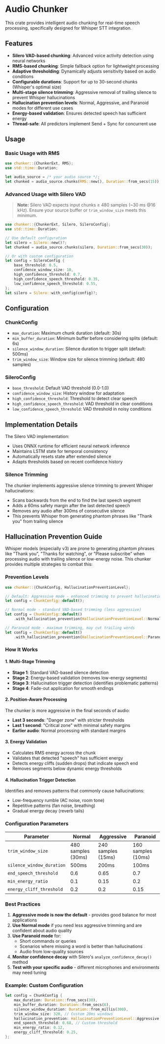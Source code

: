 # Audio Chunker

This crate provides intelligent audio chunking for real-time speech processing, specifically designed for Whisper STT integration.

## Features

- **Silero VAD-based chunking**: Advanced voice activity detection using neural networks
- **RMS-based chunking**: Simple fallback option for lightweight processing
- **Adaptive thresholding**: Dynamically adjusts sensitivity based on audio conditions
- **Configurable durations**: Support for up to 30-second chunks (Whisper's optimal size)
- **Multi-stage silence trimming**: Aggressive removal of trailing silence to prevent Whisper hallucinations
- **Hallucination prevention levels**: Normal, Aggressive, and Paranoid modes for different use cases
- **Energy-based validation**: Ensures detected speech has sufficient energy
- **Thread-safe**: All predictors implement Send + Sync for concurrent use

## Usage

### Basic Usage with RMS

```rust
use chunker::{ChunkerExt, RMS};
use std::time::Duration;

let audio_source = /* your audio source */;
let chunked = audio_source.chunks(RMS::new(), Duration::from_secs(15));
```

### Advanced Usage with Silero VAD

> **Note:** Silero VAD expects input chunks ≥ 480 samples (~30 ms @16 kHz). Ensure your source buffer or `trim_window_size` meets this minimum.

```rust
use chunker::{ChunkerExt, Silero, SileroConfig};
use std::time::Duration;

// Use default configuration
let silero = Silero::new()?;
let chunked = audio_source.chunks(silero, Duration::from_secs(30));

// Or with custom configuration
let config = SileroConfig {
    base_threshold: 0.5,
    confidence_window_size: 10,
    high_confidence_threshold: 0.7,
    high_confidence_speech_threshold: 0.35,
    low_confidence_speech_threshold: 0.55,
};
let silero = Silero::with_config(config)?;
```

## Configuration

### ChunkConfig

- `max_duration`: Maximum chunk duration (default: 30s)
- `min_buffer_duration`: Minimum buffer before considering splits (default: 6s)
- `silence_window_duration`: Silence duration to trigger split (default: 500ms)
- `trim_window_size`: Window size for silence trimming (default: 480 samples)

### SileroConfig

- `base_threshold`: Default VAD threshold (0.0-1.0)
- `confidence_window_size`: History window for adaptation
- `high_confidence_threshold`: Threshold to detect clear speech
- `high_confidence_speech_threshold`: VAD threshold in clear conditions
- `low_confidence_speech_threshold`: VAD threshold in noisy conditions

## Implementation Details

The Silero VAD implementation:
- Uses ONNX runtime for efficient neural network inference
- Maintains LSTM state for temporal consistency
- Automatically resets state after extended silence
- Adapts thresholds based on recent confidence history

### Silence Trimming

The chunker implements aggressive silence trimming to prevent Whisper hallucinations:
- Scans backwards from the end to find the last speech segment
- Adds a 60ms safety margin after the last detected speech
- Removes any audio after 300ms of consecutive silence
- This prevents Whisper from generating phantom phrases like "Thank you" from trailing silence

## Hallucination Prevention Guide

Whisper models (especially v3) are prone to generating phantom phrases like "Thank you", "Thanks for watching", or "Please subscribe" when processing audio with trailing silence or low-energy noise. This chunker provides multiple strategies to combat this:

### Prevention Levels

```rust
use chunker::{ChunkConfig, HallucinationPreventionLevel};

// Default: Aggressive mode - enhanced trimming to prevent hallucinations
let config = ChunkConfig::default();

// Normal mode - standard VAD-based trimming (less aggressive)
let config = ChunkConfig::default()
    .with_hallucination_prevention(HallucinationPreventionLevel::Normal);

// Paranoid mode - maximum trimming, may cut trailing words
let config = ChunkConfig::default()
    .with_hallucination_prevention(HallucinationPreventionLevel::Paranoid);
```

### How It Works

#### 1. Multi-Stage Trimming
- **Stage 1**: Standard VAD-based silence detection
- **Stage 2**: Energy-based validation (removes low-energy segments)
- **Stage 3**: Hallucination trigger detection (identifies problematic patterns)
- **Stage 4**: Fade-out application for smooth endings

#### 2. Position-Aware Processing
The chunker is more aggressive in the final seconds of audio:
- **Last 3 seconds**: "Danger zone" with stricter thresholds
- **Last 1 second**: "Critical zone" with minimal safety margins
- **Earlier audio**: Normal processing with standard margins

#### 3. Energy Validation
- Calculates RMS energy across the chunk
- Validates that detected "speech" has sufficient energy
- Detects energy cliffs (sudden drops) that indicate speech end
- Removes segments below dynamic energy thresholds

#### 4. Hallucination Trigger Detection
Identifies and removes patterns that commonly cause hallucinations:
- Low-frequency rumble (AC noise, room tone)
- Repetitive patterns (fan noise, breathing)
- Gradual energy decay (reverb tails)

### Configuration Parameters

| Parameter | Normal | Aggressive | Paranoid |
|-----------|--------|------------|----------|
| `trim_window_size` | 480 samples (30ms) | 240 samples (15ms) | 160 samples (10ms) |
| `silence_window_duration` | 500ms | 200ms | 100ms |
| `end_speech_threshold` | 0.6 | 0.65 | 0.7 |
| `min_energy_ratio` | 0.1 | 0.15 | 0.2 |
| `energy_cliff_threshold` | 0.2 | 0.2 | 0.15 |

### Best Practices

1. **Aggressive mode is now the default** - provides good balance for most applications
2. **Use Normal mode** if you need less aggressive trimming and are confident about audio quality
3. **Use Paranoid mode** for:
   - Short commands or queries
   - Scenarios where missing a word is better than hallucinations
   - Audio from low-quality sources
4. **Monitor confidence decay** with Silero's `analyze_confidence_decay()` method
5. **Test with your specific audio** - different microphones and environments may need tuning

### Example: Custom Configuration

```rust
let config = ChunkConfig {
    max_duration: Duration::from_secs(30),
    min_buffer_duration: Duration::from_secs(6),
    silence_window_duration: Duration::from_millis(300),
    trim_window_size: 320, // Custom 20ms windows
    hallucination_prevention: HallucinationPreventionLevel::Aggressive,
    end_speech_threshold: 0.68, // Custom threshold
    min_energy_ratio: 0.12,
    energy_cliff_threshold: 0.25,
};
```